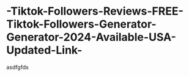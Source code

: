 # -Tiktok-Followers-Reviews-FREE-Tiktok-Followers-Generator-Generator-2024-Available-USA-Updated-Link-
asdfgfds
